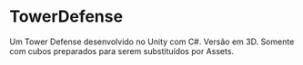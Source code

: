 # TowerDefense
Um Tower Defense desenvolvido no Unity com C#.
Versão em 3D.
Somente com cubos preparados para serem substituídos por Assets.
